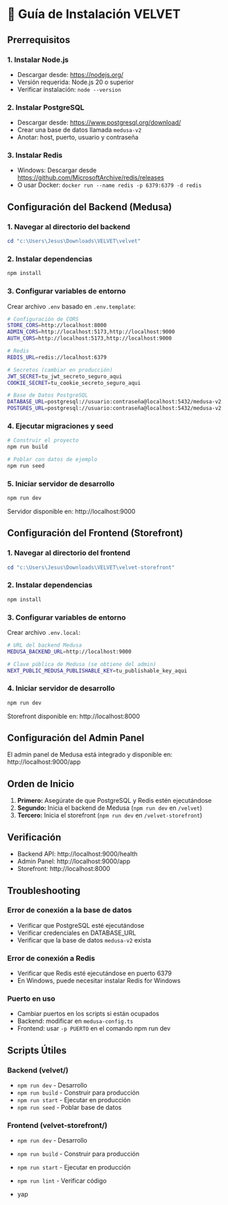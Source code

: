 # 🚀 Guía de Instalación VELVET

## Prerrequisitos

### 1. Instalar Node.js
- Descargar desde: https://nodejs.org/
- Versión requerida: Node.js 20 o superior
- Verificar instalación: `node --version`

### 2. Instalar PostgreSQL
- Descargar desde: https://www.postgresql.org/download/
- Crear una base de datos llamada `medusa-v2`
- Anotar: host, puerto, usuario y contraseña

### 3. Instalar Redis
- Windows: Descargar desde https://github.com/MicrosoftArchive/redis/releases
- O usar Docker: `docker run --name redis -p 6379:6379 -d redis`

## Configuración del Backend (Medusa)

### 1. Navegar al directorio del backend
```powershell
cd "c:\Users\Jesus\Downloads\VELVET\velvet"
```

### 2. Instalar dependencias
```powershell
npm install
```

### 3. Configurar variables de entorno
Crear archivo `.env` basado en `.env.template`:

```bash
# Configuración de CORS
STORE_CORS=http://localhost:8000
ADMIN_CORS=http://localhost:5173,http://localhost:9000
AUTH_CORS=http://localhost:5173,http://localhost:9000

# Redis
REDIS_URL=redis://localhost:6379

# Secretos (cambiar en producción)
JWT_SECRET=tu_jwt_secreto_seguro_aqui
COOKIE_SECRET=tu_cookie_secreto_seguro_aqui

# Base de Datos PostgreSQL
DATABASE_URL=postgresql://usuario:contraseña@localhost:5432/medusa-v2
POSTGRES_URL=postgresql://usuario:contraseña@localhost:5432/medusa-v2
```

### 4. Ejecutar migraciones y seed
```powershell
# Construir el proyecto
npm run build

# Poblar con datos de ejemplo
npm run seed
```

### 5. Iniciar servidor de desarrollo
```powershell
npm run dev
```
Servidor disponible en: http://localhost:9000

## Configuración del Frontend (Storefront)

### 1. Navegar al directorio del frontend
```powershell
cd "c:\Users\Jesus\Downloads\VELVET\velvet-storefront"
```

### 2. Instalar dependencias
```powershell
npm install
```

### 3. Configurar variables de entorno
Crear archivo `.env.local`:

```bash
# URL del backend Medusa
MEDUSA_BACKEND_URL=http://localhost:9000

# Clave pública de Medusa (se obtiene del admin)
NEXT_PUBLIC_MEDUSA_PUBLISHABLE_KEY=tu_publishable_key_aqui
```

### 4. Iniciar servidor de desarrollo
```powershell
npm run dev
```
Storefront disponible en: http://localhost:8000

## Configuración del Admin Panel

El admin panel de Medusa está integrado y disponible en:
http://localhost:9000/app

## Orden de Inicio

1. **Primero:** Asegúrate de que PostgreSQL y Redis estén ejecutándose
2. **Segundo:** Inicia el backend de Medusa (`npm run dev` en `/velvet`)
3. **Tercero:** Inicia el storefront (`npm run dev` en `/velvet-storefront`)

## Verificación

- Backend API: http://localhost:9000/health
- Admin Panel: http://localhost:9000/app
- Storefront: http://localhost:8000

## Troubleshooting

### Error de conexión a la base de datos
- Verificar que PostgreSQL esté ejecutándose
- Verificar credenciales en DATABASE_URL
- Verificar que la base de datos `medusa-v2` exista

### Error de conexión a Redis
- Verificar que Redis esté ejecutándose en puerto 6379
- En Windows, puede necesitar instalar Redis for Windows

### Puerto en uso
- Cambiar puertos en los scripts si están ocupados
- Backend: modificar en `medusa-config.ts`
- Frontend: usar `-p PUERTO` en el comando npm run dev

## Scripts Útiles

### Backend (velvet/)
- `npm run dev` - Desarrollo
- `npm run build` - Construir para producción
- `npm run start` - Ejecutar en producción
- `npm run seed` - Poblar base de datos

### Frontend (velvet-storefront/)
- `npm run dev` - Desarrollo
- `npm run build` - Construir para producción
- `npm run start` - Ejecutar en producción
- `npm run lint` - Verificar código

- yap